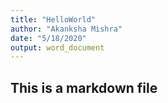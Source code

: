 ```yaml
---
title: "HelloWorld"
author: "Akanksha Mishra"
date: "5/18/2020"
output: word_document
---
```




## This is a markdown file

